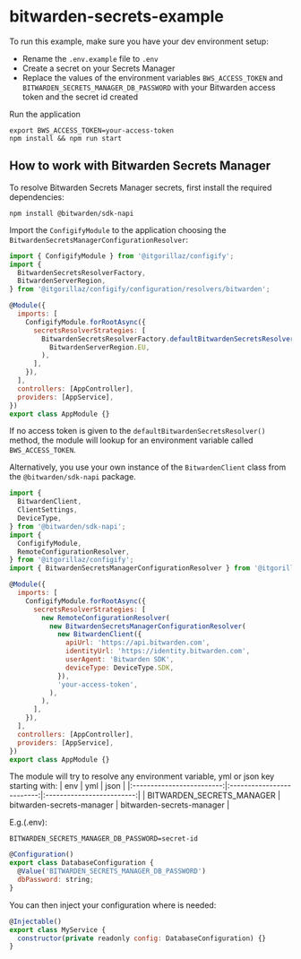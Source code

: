 # bitwarden-secrets-example

To run this example, make sure you have your dev environment setup:

- Rename the `.env.example` file to `.env`
- Create a secret on your Secrets Manager
- Replace the values of the environment variables `BWS_ACCESS_TOKEN` and `BITWARDEN_SECRETS_MANAGER_DB_PASSWORD` with your Bitwarden access token and the secret id created

Run the application

```
export BWS_ACCESS_TOKEN=your-access-token
npm install && npm run start
```

## How to work with Bitwarden Secrets Manager

To resolve Bitwarden Secrets Manager secrets, first install the required dependencies:

```
npm install @bitwarden/sdk-napi
```

Import the `ConfigifyModule` to the application choosing the `BitwardenSecretsManagerConfigurationResolver`:

```js
import { ConfigifyModule } from '@itgorillaz/configify';
import {
  BitwardenSecretsResolverFactory,
  BitwardenServerRegion,
} from '@itgorillaz/configify/configuration/resolvers/bitwarden';

@Module({
  imports: [
    ConfigifyModule.forRootAsync({
      secretsResolverStrategies: [
        BitwardenSecretsResolverFactory.defaultBitwardenSecretsResolver(
          BitwardenServerRegion.EU,
        ),
      ],
    }),
  ],
  controllers: [AppController],
  providers: [AppService],
})
export class AppModule {}
```

If no access token is given to the `defaultBitwardenSecretsResolver()` method, the module will lookup for an environment variable called `BWS_ACCESS_TOKEN`.

Alternatively, you use your own instance of the `BitwardenClient` class from the `@bitwarden/sdk-napi` package.

```js
import {
  BitwardenClient,
  ClientSettings,
  DeviceType,
} from '@bitwarden/sdk-napi';
import {
  ConfigifyModule,
  RemoteConfigurationResolver,
} from '@itgorillaz/configify';
import { BitwardenSecretsManagerConfigurationResolver } from '@itgorillaz/configify/configuration/resolvers/bitwarden';

@Module({
  imports: [
    ConfigifyModule.forRootAsync({
      secretsResolverStrategies: [
        new RemoteConfigurationResolver(
          new BitwardenSecretsManagerConfigurationResolver(
            new BitwardenClient({
              apiUrl: 'https://api.bitwarden.com',
              identityUrl: 'https://identity.bitwarden.com',
              userAgent: 'Bitwarden SDK',
              deviceType: DeviceType.SDK,
            }),
            'your-access-token',
          ),
        ),
      ],
    }),
  ],
  controllers: [AppController],
  providers: [AppService],
})
export class AppModule {}
```

The module will try to resolve any environment variable, yml or json key starting with:
| env | yml | json |
|:-------------------------:|:-------------------------:|:-------------------------:|
| BITWARDEN_SECRETS_MANAGER | bitwarden-secrets-manager | bitwarden-secrets-manager |

E.g.(.env):

```
BITWARDEN_SECRETS_MANAGER_DB_PASSWORD=secret-id
```

```js
@Configuration()
export class DatabaseConfiguration {
  @Value('BITWARDEN_SECRETS_MANAGER_DB_PASSWORD')
  dbPassword: string;
}
```

You can then inject your configuration where is needed:

```js
@Injectable()
export class MyService {
  constructor(private readonly config: DatabaseConfiguration) {}
}
```
